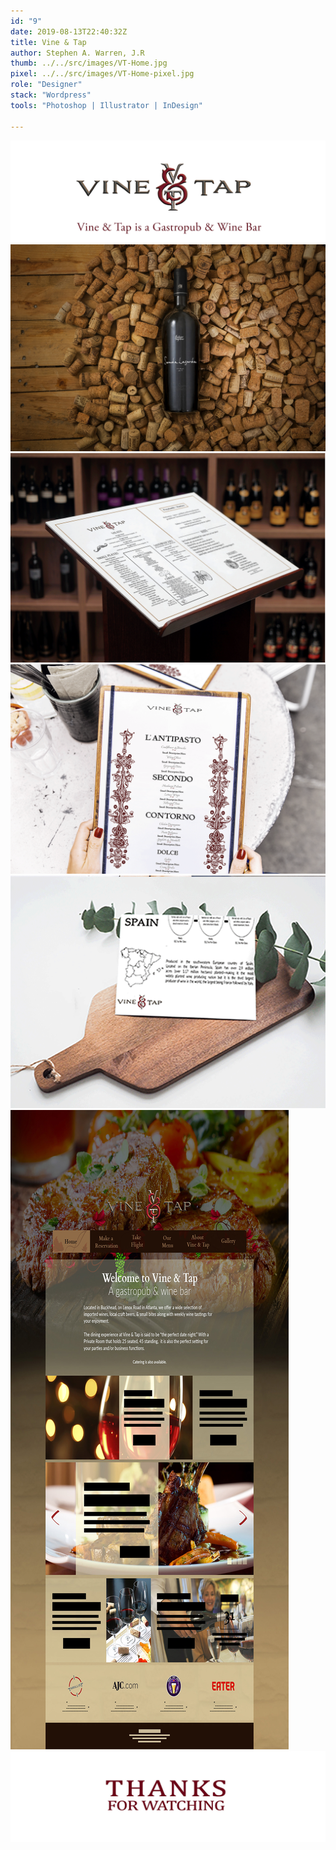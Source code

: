 ```yaml
---
id: "9"
date: 2019-08-13T22:40:32Z
title: Vine & Tap
author: Stephen A. Warren, J.R
thumb: ../../src/images/VT-Home.jpg
pixel: ../../src/images/VT-Home-pixel.jpg
role: "Designer"
stack: "Wordpress"
tools: "Photoshop | Illustrator | InDesign"

---
```



![](../../src/images/VT-Home.png)
![](../../src/images/VT-bottle.jpg)
![](../../src/images/VT-menu.png)
![](../../src/images/VT-course-menu.png)
![](../../src/images/VT-drink-menu.png)
![](../../src/images/VT-Home.jpg)
![](../../src/images/VT-thanks.jpg)